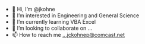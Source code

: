 - 👋 Hi, I’m @jkohne
- 👀 I’m interested in Engineering and General Science
- 🌱 I’m currently learning VBA Excel
- 💞️ I’m looking to collaborate on ...
- 📫 How to reach me ...jckohnep@comcast.net

<!---
jkohne/jkohne is a ✨ special ✨ repository because its `README.md` (this file) appears on your GitHub profile.
You can click the Preview link to take a look at your changes.
--->


